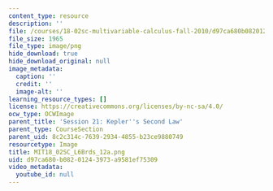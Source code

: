 ```yaml
---
content_type: resource
description: ''
file: /courses/18-02sc-multivariable-calculus-fall-2010/d97ca680b08201243973a9581ef75309_MIT18_02SC_L6Brds_12a.png
file_size: 1965
file_type: image/png
hide_download: true
hide_download_original: null
image_metadata:
  caption: ''
  credit: ''
  image-alt: ''
learning_resource_types: []
license: https://creativecommons.org/licenses/by-nc-sa/4.0/
ocw_type: OCWImage
parent_title: 'Session 21: Kepler''s Second Law'
parent_type: CourseSection
parent_uid: 8c2c314c-7639-2934-4855-b23ce9880749
resourcetype: Image
title: MIT18_02SC_L6Brds_12a.png
uid: d97ca680-b082-0124-3973-a9581ef75309
video_metadata:
  youtube_id: null
---
```

